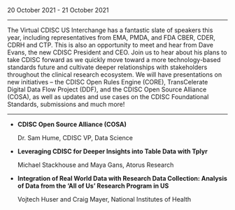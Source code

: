 20 October 2021 - 21 October 2021

---

The Virtual CDISC US Interchange has a fantastic slate of speakers this year, including representatives from EMA, PMDA, and FDA CBER, CDER, CDRH and CTP. This is also an opportunity to meet and hear from Dave Evans, the new CDISC President and CEO. Join us to hear about his plans to take CDISC forward as we quickly move toward a more technology-based standards future and cultivate deeper relationships with stakeholders throughout the clinical research ecosystem. We will have presentations on new initiatives – the CDISC Open Rules Engine (CORE), TransCelerate Digital Data Flow Project (DDF), and the CDISC Open Source Alliance (COSA), as well as updates and use cases on the CDISC Foundational Standards, submissions and much more!

---
* **CDISC Open Source Alliance (COSA)**

   Dr. Sam Hume, CDISC VP, Data Science

* **Leveraging CDISC for Deeper Insights into Table Data with Tplyr**

   Michael Stackhouse and Maya Gans, Atorus Research

* **Integration of Real World Data with Research Data Collection: Analysis of Data from the ‘All of Us’ Research Program in US**

   Vojtech Huser and Craig Mayer, National Institutes of Health